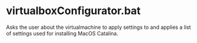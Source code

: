 # virtualboxConfigurator.bat
Asks the user about the virtualmachine to apply settings to and applies a list of settings used for installing MacOS Catalina.
